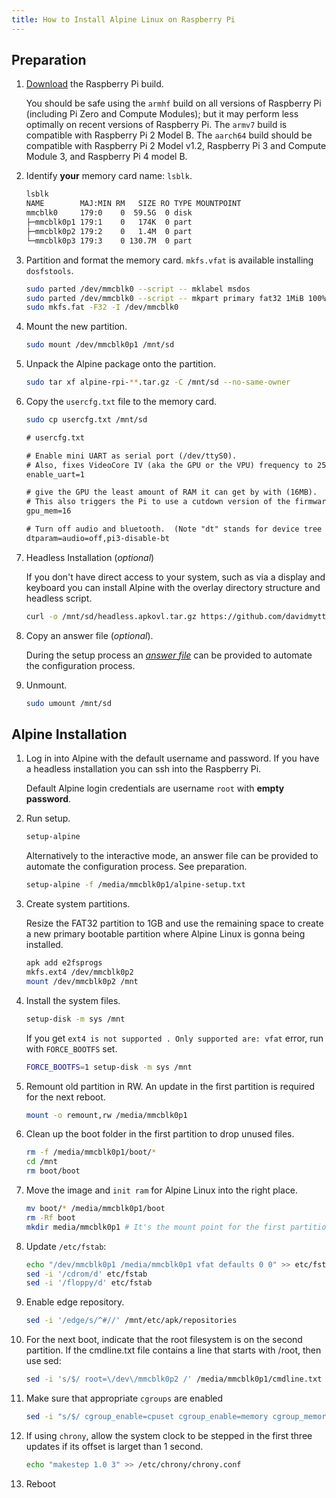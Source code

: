 ```yaml
---
title: How to Install Alpine Linux on Raspberry Pi
---
```


## Preparation

1. [Download](https://alpinelinux.com/downloads/) the Raspberry Pi build.

    You should be safe using the `armhf` build on all versions of Raspberry Pi (including Pi Zero and Compute Modules); but it may perform less optimally on recent versions of Raspberry Pi. The `armv7` build is compatible with Raspberry Pi 2 Model B. The `aarch64` build should be compatible with Raspberry Pi 2 Model v1.2, Raspberry Pi 3 and Compute Module 3, and Raspberry Pi 4 model B.

1. Identify **your** memory card name: `lsblk`.
    ```sh
    lsblk
    NAME        MAJ:MIN RM   SIZE RO TYPE MOUNTPOINT
    mmcblk0     179:0    0  59.5G  0 disk
    ├─mmcblk0p1 179:1    0   174K  0 part
    ├─mmcblk0p2 179:2    0   1.4M  0 part
    └─mmcblk0p3 179:3    0 130.7M  0 part
    ```
1. Partition and format the memory card. `mkfs.vfat` is available installing `dosfstools`.
    ```sh
    sudo parted /dev/mmcblk0 --script -- mklabel msdos
    sudo parted /dev/mmcblk0 --script -- mkpart primary fat32 1MiB 100%
    sudo mkfs.fat -F32 -I /dev/mmcblk0
    ```
1. Mount the new partition.
    ```sh
    sudo mount /dev/mmcblk0p1 /mnt/sd
    ```
1. Unpack the Alpine package onto the partition.
    ```sh
    sudo tar xf alpine-rpi-**.tar.gz -C /mnt/sd --no-same-owner
    ```
1. Copy the `usercfg.txt` file to the memory card.

    ```sh
    sudo cp usercfg.txt /mnt/sd
    ```

    ```txt
    # usercfg.txt

    # Enable mini UART as serial port (/dev/ttyS0).
    # Also, fixes VideoCore IV (aka the GPU or the VPU) frequency to 250MHz.
    enable_uart=1

    # give the GPU the least amount of RAM it can get by with (16MB).
    # This also triggers the Pi to use a cutdown version of the firmware (start_cd.elf).
    gpu_mem=16

    # Turn off audio and bluetooth.  (Note "dt" stands for device tree
    dtparam=audio=off,pi3-disable-bt
    ```

1. Headless Installation (*optional*)

    If you don't have direct access to your system, such as via a display and keyboard you can install Alpine with the overlay directory structure and headless script.

    ```sh
    curl -o /mnt/sd/headless.apkovl.tar.gz https://github.com/davidmytton/alpine-linux-headless-raspberrypi/releases/download/2021.06.23/headless.apkovl.tar.gz
    ```

1. Copy an answer file (*optional*).

    During the setup process
    an *[answer file](https://docs.alpinelinux.org/user-handbook/0.1a/Installing/setup_alpine.html#_answer_files)* can be provided
    to automate the configuration process.

1. Unmount.
    ```sh
    sudo umount /mnt/sd
    ```

## Alpine Installation

1. Log in into Alpine with the default username and password. If you have a headless installation you can ssh into the Raspberry Pi.

    Default Alpine login credentials are username `root` with **empty password**.

1. Run setup.

    ```sh
    setup-alpine
    ```

    Alternatively to the interactive mode,
    an answer file can be provided to automate the configuration process.
    See preparation.

    ```sh
    setup-alpine -f /media/mmcblk0p1/alpine-setup.txt
    ```

1. Create system partitions.

    Resize the FAT32 partition to 1GB and use the remaining space to create a new primary bootable partition where Alpine Linux is gonna being installed.

    ```sh
    apk add e2fsprogs
    mkfs.ext4 /dev/mmcblk0p2
    mount /dev/mmcblk0p2 /mnt
    ```

1. Install the system files.

    ```sh
    setup-disk -m sys /mnt
    ```
    If you get `ext4 is not supported . Only supported are: vfat` error, run with `FORCE_BOOTFS` set.

    ```sh
    FORCE_BOOTFS=1 setup-disk -m sys /mnt
    ```

1. Remount old partition in RW. An update in the first partition is required for the next reboot.

    ```sh
    mount -o remount,rw /media/mmcblk0p1
    ```
1. Clean up the boot folder in the first partition to drop unused files.

    ```sh
    rm -f /media/mmcblk0p1/boot/*
    cd /mnt
    rm boot/boot
    ```

1. Move the image and `init ram` for Alpine Linux into the right place.

    ```sh
    mv boot/* /media/mmcblk0p1/boot
    rm -Rf boot
    mkdir media/mmcblk0p1 # It's the mount point for the first partition on the next reboot
    ```

1. Update `/etc/fstab`:

    ```sh
    echo "/dev/mmcblk0p1 /media/mmcblk0p1 vfat defaults 0 0" >> etc/fstab
    sed -i '/cdrom/d' etc/fstab
    sed -i '/floppy/d' etc/fstab
    ```
1. Enable edge repository.

     ```sh
     sed -i '/edge/s/^#//' /mnt/etc/apk/repositories
     ```

1. For the next boot, indicate that the root filesystem is on the second partition. If the cmdline.txt file contains a line that starts with /root, then use sed:

    ```sh
    sed -i 's/$/ root=\/dev\/mmcblk0p2 /' /media/mmcblk0p1/cmdline.txt
    ```

1. Make sure that appropriate `cgroups` are enabled

    ```sh
    sed -i "s/$/ cgroup_enable=cpuset cgroup_enable=memory cgroup_memory=1/" /media/mmcblk0p1/cmdline.txt
    ```
1. If using `chrony`, allow the system clock to be stepped in the first three updates if its offset is larget than 1 second.

    ```sh
    echo "makestep 1.0 3" >> /etc/chrony/chrony.conf
    ```

3. Reboot
